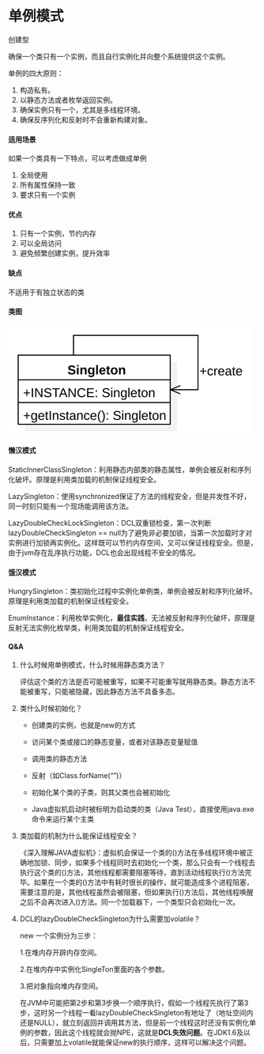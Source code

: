 # 单例模式

创建型

确保一个类只有一个实例，而且自行实例化并向整个系统提供这个实例。

单例的四大原则：

1. 构造私有。
2. 以静态方法或者枚举返回实例。
3. 确保实例只有一个，尤其是多线程环境。
4. 确保反序列化和反射时不会重新构建对象。

#### 适用场景

如果一个类具有一下特点，可以考虑做成单例

1. 全局使用
2. 所有属性保持一致
3. 要求只有一个实例

#### 优点

1. 只有一个实例，节约内存
2. 可以全局访问
3. 避免频繁创建实例，提升效率

#### 缺点

不适用于有独立状态的类

#### 类图

![类图](https://github.com/1065763582/java-design-patterns/blob/master/src/resources/img/singtonle.svg)

#### 懒汉模式

StaticInnerClassSingleton：利用静态内部类的静态属性，单例会被反射和序列化破坏。原理是利用类加载的机制保证线程安全。

LazySingleton：使用synchronized保证了方法的线程安全，但是并发性不好，同一时刻只能有一个现场能调用该方法。

LazyDoubleCheckLockSingleton：DCL双重锁检查，第一次判断 lazyDoubleCheckSingleton == null为了避免非必要加锁，当第一次加载时才对实例进行加锁再实例化。这样既可以节约内存空间，又可以保证线程安全。但是，由于jvm存在乱序执行功能，DCL也会出现线程不安全的情况。

#### 饿汉模式

HungrySingleton：类初始化过程中实例化单例类，单例会被反射和序列化破坏。原理是利用类加载的机制保证线程安全。

EnumInstance：利用枚举实例化，**最佳实践**，无法被反射和序列化破坏，原理是反射无法实例化枚举类，利用类加载的机制保证线程安全。

#### Q&A

1. 什么时候用单例模式，什么时候用静态类方法？

   评估这个类的方法是否可能被重写，如果不可能重写就用静态类。静态方法不能被重写，只能被隐藏，因此静态方法不具备多态。

2. 类什么时候初始化？

   * 创建类的实例，也就是new的方式

   * 访问某个类或接口的静态变量，或者对该静态变量赋值

   * 调用类的静态方法

   * 反射（如Class.forName(“”)）

   * 初始化某个类的子类，则其父类也会被初始化

   * Java虚拟机启动时被标明为启动类的类（Java Test），直接使用java.exe命令来运行某个主类

3. 类加载的机制为什么能保证线程安全？

   《深入理解JAVA虚拟机》：虚拟机会保证一个类的<clinit>()方法在多线程环境中被正确地加锁、同步，如果多个线程同时去初始化一个类，那么只会有一个线程去执行这个类的<clinit>()方法，其他线程都需要阻塞等待，直到活动线程执行<clinit>()方法完毕。如果在一个类的<clinit>()方法中有耗时很长的操作，就可能造成多个进程阻塞，需要注意的是，其他线程虽然会被阻塞，但如果执行<clinit>()方法后，其他线程唤醒之后不会再次进入<clinit>()方法。同一个加载器下，一个类型只会初始化一次。

4. DCL的lazyDoubleCheckSingleton为什么需要加volatile？

   new 一个实例分为三步：

   1.在堆内存开辟内存空间。

   2.在堆内存中实例化SingleTon里面的各个参数。

   3.把对象指向堆内存空间。

   在JVM中可能把第2步和第3步换一个顺序执行，假如一个线程先执行了第3步，这时另一个线程一看lazyDoubleCheckSingleton有地址了（地址空间内还是NULL），就立刻返回并调用其方法，但是前一个线程这时还没有实例化单例的参数，因此这个线程就会抛NPE，这就是**DCL失效问题**。在JDK1.6及以后，只需要加上volatile就能保证new的执行顺序，这样可以解决这个问题。